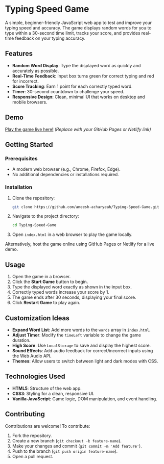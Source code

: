 # Typing Speed Game

A simple, beginner-friendly JavaScript web app to test and improve your typing speed and accuracy. The game displays random words for you to type within a 30-second time limit, tracks your score, and provides real-time feedback on your typing accuracy.

## Features
- **Random Word Display**: Type the displayed word as quickly and accurately as possible.
- **Real-Time Feedback**: Input box turns green for correct typing and red for incorrect.
- **Score Tracking**: Earn 1 point for each correctly typed word.
- **Timer**: 30-second countdown to challenge your speed.
- **Responsive Design**: Clean, minimal UI that works on desktop and mobile browsers.

## Demo
[Play the game live here!](#) *(Replace with your GitHub Pages or Netlify link)*

## Getting Started

### Prerequisites
- A modern web browser (e.g., Chrome, Firefox, Edge).
- No additional dependencies or installations required.

### Installation
1. Clone the repository:
   ```bash
   git clone https://github.com/aneesh-acharyeah/Typing-Speed-Game.git
   ```
2. Navigate to the project directory:
   ```bash
   cd Typing-Speed-Game
   ```
3. Open `index.html` in a web browser to play the game locally.

Alternatively, host the game online using GitHub Pages or Netlify for a live demo.

## Usage
1. Open the game in a browser.
2. Click the **Start Game** button to begin.
3. Type the displayed word exactly as shown in the input box.
4. Correctly typed words increase your score by 1.
5. The game ends after 30 seconds, displaying your final score.
6. Click **Restart Game** to play again.

## Customization Ideas
- **Expand Word List**: Add more words to the `words` array in `index.html`.
- **Adjust Timer**: Modify the `timeLeft` variable to change the game duration.
- **High Score**: Use `LocalStorage` to save and display the highest score.
- **Sound Effects**: Add audio feedback for correct/incorrect inputs using the Web Audio API.
- **Themes**: Allow users to switch between light and dark modes with CSS.

## Technologies Used
- **HTML5**: Structure of the web app.
- **CSS3**: Styling for a clean, responsive UI.
- **Vanilla JavaScript**: Game logic, DOM manipulation, and event handling.

## Contributing
Contributions are welcome! To contribute:
1. Fork the repository.
2. Create a new branch (`git checkout -b feature-name`).
3. Make your changes and commit (`git commit -m 'Add feature'`).
4. Push to the branch (`git push origin feature-name`).
5. Open a pull request.

